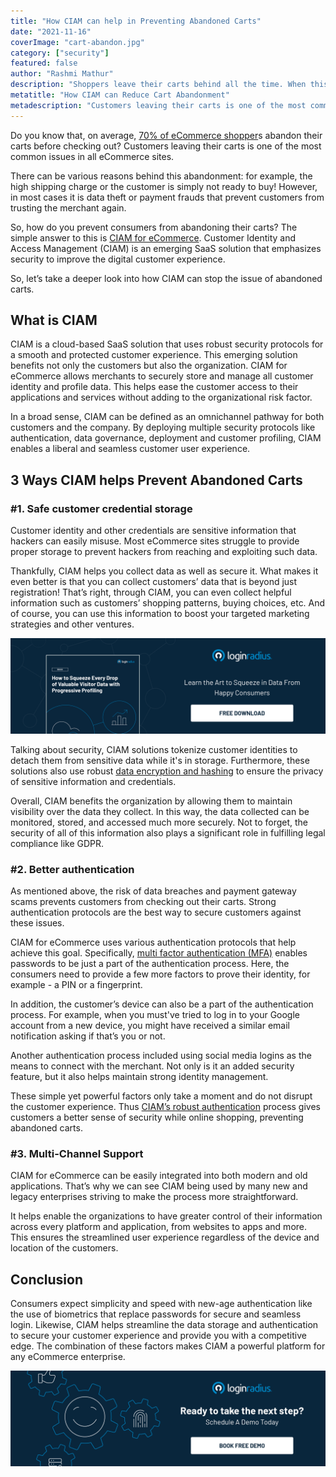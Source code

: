 ```yaml
---
title: "How CIAM can help in Preventing Abandoned Carts"
date: "2021-11-16"
coverImage: "cart-abandon.jpg"
category: ["security"]
featured: false
author: "Rashmi Mathur"
description: "Shoppers leave their carts behind all the time. When this happens, it usually means that they're abandoning their purchase but also that they're possibly losing interest in your brand altogether. This blog takes a deeper look into how CIAM can stop the issue of abandoned carts."
metatitle: "How CIAM can Reduce Cart Abandonment"
metadescription: "Customers leaving their carts is one of the most common issues in all eCommerce sites. Learn how CIAM can stop the issue of abandoned carts."
---
```


Do you know that, on average, [70% of eCommerce shopper](https://sleeknote.com/blog/cart-abandonment-statistics)s abandon their carts before checking out? Customers leaving their carts is one of the most common issues in all eCommerce sites. 

There can be various reasons behind this abandonment: for example, the high shipping charge or the customer is simply not ready to buy! However, in most cases it is data theft or payment frauds that prevent customers from trusting the merchant again. 

So, how do you prevent consumers from abandoning their carts? The simple answer to this is [CIAM for eCommerce](https://www.loginradius.com/industry-retail-and-ecommerce/). Customer Identity and Access Management (CIAM) is an emerging SaaS solution that emphasizes security to improve the digital customer experience. 

So, let’s take a deeper look into how CIAM can stop the issue of abandoned carts.


## What is CIAM

CIAM is a cloud-based SaaS solution that uses robust security protocols for a smooth and protected customer experience. This emerging solution benefits not only the customers but also the organization. CIAM for eCommerce allows merchants to securely store and manage all customer identity and profile data. This helps ease the customer access to their applications and services without adding to the organizational risk factor.

In a broad sense, CIAM can be defined as an omnichannel pathway for both customers and the company. By deploying multiple security protocols like authentication, data governance, deployment and customer profiling,  CIAM enables a liberal and seamless customer user experience.


## 3 Ways CIAM helps Prevent Abandoned Carts


### #1. Safe customer credential storage

Customer identity and other credentials are sensitive information that hackers can easily misuse. Most eCommerce sites struggle to provide proper storage to prevent hackers from reaching and exploiting such data.

Thankfully, CIAM helps you collect data as well as secure it. What makes it even better is that you can collect customers’ data that is beyond just registration! That’s right, through CIAM, you can even collect helpful information such as customers’ shopping patterns, buying choices, etc. And of course, you can use this information to boost your targeted marketing strategies and other ventures. 

[![valuable-visitor-eb](valuable-visitor-eb.png)](https://www.loginradius.com/resource/how-to-squeeze-every-drop-of-progressive-profiling/)

Talking about security, CIAM solutions tokenize customer identities to detach them from sensitive data while it's in storage. Furthermore, these solutions also use robust [data encryption and hashing](https://www.loginradius.com/blog/async/encryption-and-hashing/) to ensure the privacy of sensitive information and credentials.

Overall, CIAM benefits the organization by allowing them to maintain visibility over the data they collect. In this way, the data collected can be monitored, stored, and accessed much more securely. Not to forget, the security of all of this information also plays a significant role in fulfilling legal compliance like GDPR.   


### #2. Better authentication

As mentioned above, the risk of data breaches and payment gateway scams prevents customers from checking out their carts. Strong authentication protocols are the best way to secure customers against these issues. 

CIAM for eCommerce uses various authentication protocols that help achieve this goal. Specifically, [multi factor authentication (MFA)](https://www.loginradius.com/multi-factor-authentication/) enables passwords to be just a part of the authentication process. Here, the consumers need to provide a few more factors to prove their identity, for example - a PIN or a fingerprint. 

In addition, the customer’s device can also be a part of the authentication process. For example, when you must've tried to log in to your Google account from a new device, you might have received a similar email notification asking if that’s you or not. 

Another authentication process included using social media logins as the means to connect with the merchant. Not only is it an added security feature, but it also helps maintain strong identity management.

These simple yet powerful factors only take a moment and do not disrupt the customer experience. Thus [CIAM’s robust authentication](https://www.loginradius.com/blog/fuel/customer-identity-drives-digital-ecommerce-success/) process gives customers a better sense of security while online shopping, preventing abandoned carts. 


### #3. Multi-Channel Support

CIAM for eCommerce can be easily integrated into both modern and old applications. That’s why we can see CIAM being used by many new and legacy enterprises striving to make the process more straightforward. 

It helps enable the organizations to have greater control of their information across every platform and application, from websites to apps and more. This ensures the streamlined user experience regardless of the device and location of the customers.


## Conclusion

Consumers expect simplicity and speed with new-age authentication like the use of biometrics that replace passwords for secure and seamless login. Likewise, CIAM helps streamline the data storage and authentication to secure your customer experience and provide you with a competitive edge. The combination of these factors makes CIAM a powerful platform for any eCommerce enterprise. 

[![book-a-demo-loginradius](../../assets/book-a-demo-loginradius.png)](https://www.loginradius.com/book-a-demo/)
